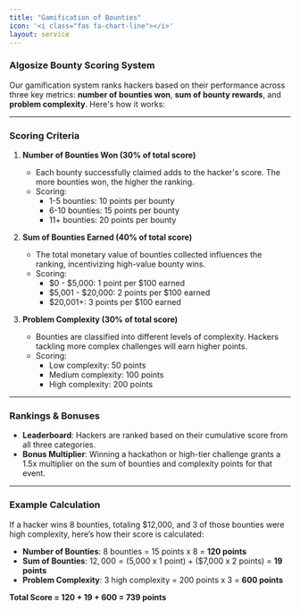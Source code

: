 ```yaml
---
title: "Gamification of Bounties"
icon: '<i class="fas fa-chart-line"></i>'
layout: service
---
```


### **Algosize Bounty Scoring System**

Our gamification system ranks hackers based on their performance across three key metrics: **number of bounties won**, **sum of bounty rewards**, and **problem complexity**. Here's how it works:

---

### **Scoring Criteria**

1. **Number of Bounties Won (30% of total score)**  
   - Each bounty successfully claimed adds to the hacker's score. The more bounties won, the higher the ranking.
   - Scoring:
     - 1-5 bounties: 10 points per bounty
     - 6-10 bounties: 15 points per bounty
     - 11+ bounties: 20 points per bounty

2. **Sum of Bounties Earned (40% of total score)**  
   - The total monetary value of bounties collected influences the ranking, incentivizing high-value bounty wins.
   - Scoring:
     - $0 - $5,000: 1 point per $100 earned
     - $5,001 - $20,000: 2 points per $100 earned
     - $20,001+: 3 points per $100 earned

3. **Problem Complexity (30% of total score)**  
   - Bounties are classified into different levels of complexity. Hackers tackling more complex challenges will earn higher points.
   - Scoring:
     - Low complexity: 50 points
     - Medium complexity: 100 points
     - High complexity: 200 points

---

### **Rankings & Bonuses**

- **Leaderboard**: Hackers are ranked based on their cumulative score from all three categories.
- **Bonus Multiplier**: Winning a hackathon or high-tier challenge grants a 1.5x multiplier on the sum of bounties and complexity points for that event.

---

### **Example Calculation**

If a hacker wins 8 bounties, totaling $12,000, and 3 of those bounties were high complexity, here’s how their score is calculated:

- **Number of Bounties**: 8 bounties = 15 points x 8 = **120 points**
- **Sum of Bounties**: $12,000 = ($5,000 x 1 point) + ($7,000 x 2 points) = **19 points**
- **Problem Complexity**: 3 high complexity = 200 points x 3 = **600 points**

**Total Score = 120 + 19 + 600 = 739 points**